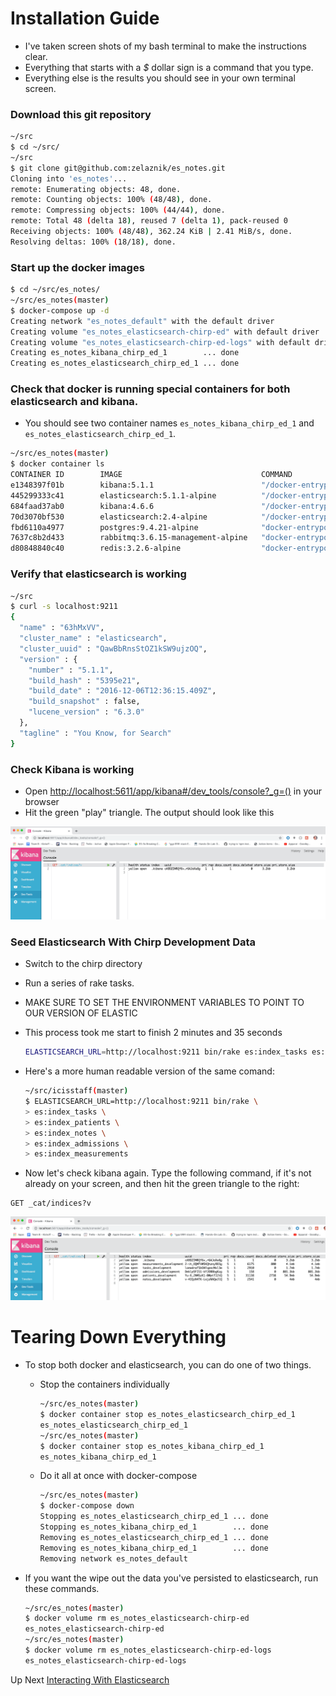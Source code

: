 # Installation Guide

- I've taken screen shots of my bash terminal to make the instructions clear.
- Everything that starts with a _$_ dollar sign is a command that you type.
- Everything else is the results you should see in your own terminal screen.

### Download this git repository

```sh
~/src
$ cd ~/src/
~/src
$ git clone git@github.com:zelaznik/es_notes.git
Cloning into 'es_notes'...
remote: Enumerating objects: 48, done.
remote: Counting objects: 100% (48/48), done.
remote: Compressing objects: 100% (44/44), done.
remote: Total 48 (delta 18), reused 7 (delta 1), pack-reused 0
Receiving objects: 100% (48/48), 362.24 KiB | 2.41 MiB/s, done.
Resolving deltas: 100% (18/18), done.
```

### Start up the docker images

 
```sh
$ cd ~/src/es_notes/
~/src/es_notes(master)
$ docker-compose up -d
Creating network "es_notes_default" with the default driver
Creating volume "es_notes_elasticsearch-chirp-ed" with default driver
Creating volume "es_notes_elasticsearch-chirp-ed-logs" with default driver
Creating es_notes_kibana_chirp_ed_1        ... done
Creating es_notes_elasticsearch_chirp_ed_1 ... done
```

### Check that docker is running special containers for both elasticsearch and kibana.

- You should see two container names `es_notes_kibana_chirp_ed_1` and `es_notes_elasticsearch_chirp_ed_1`.

```sh
~/src/es_notes(master)
$ docker container ls
CONTAINER ID        IMAGE                               COMMAND                  CREATED              STATUS              PORTS                                                                                        NAMES
e1348397f01b        kibana:5.1.1                        "/docker-entrypoint.…"   12 seconds ago       Up 10 seconds       0.0.0.0:5611->5601/tcp                                                                       es_notes_kibana_chirp_ed_1
445299333c41        elasticsearch:5.1.1-alpine          "/docker-entrypoint.…"   12 seconds ago       Up 10 seconds       0.0.0.0:9211->9200/tcp, 0.0.0.0:9311->9300/tcp                                               es_notes_elasticsearch_chirp_ed_1
684faad37ab0        kibana:4.6.6                        "/docker-entrypoint.…"   About a minute ago   Up About a minute   0.0.0.0:5601->5601/tcp                                                                       chirpstrap_kibana_1
70d3070bf530        elasticsearch:2.4-alpine            "/docker-entrypoint.…"   About a minute ago   Up About a minute   0.0.0.0:9200->9200/tcp, 9300/tcp                                                             chirpstrap_elasticsearch_1
fbd6110a4977        postgres:9.4.21-alpine              "docker-entrypoint.s…"   7 days ago           Up 17 minutes       0.0.0.0:5432->5432/tcp                                                                       chirpstrap_db_1
7637c8b2d433        rabbitmq:3.6.15-management-alpine   "docker-entrypoint.s…"   7 days ago           Up 17 minutes       4369/tcp, 5671/tcp, 0.0.0.0:5672->5672/tcp, 15671/tcp, 25672/tcp, 0.0.0.0:15672->15672/tcp   chirpstrap_rabbitmq_1
d80848840c40        redis:3.2.6-alpine                  "docker-entrypoint.s…"   7 days ago           Up 17 minutes       0.0.0.0:6379->6379/tcp                                                                       chirpstrap_redis_1
```

### Verify that elasticsearch is working

```sh
~/src
$ curl -s localhost:9211
{
  "name" : "63hMxVV",
  "cluster_name" : "elasticsearch",
  "cluster_uuid" : "QawBbRnsStOZ1kSW9ujzOQ",
  "version" : {
    "number" : "5.1.1",
    "build_hash" : "5395e21",
    "build_date" : "2016-12-06T12:36:15.409Z",
    "build_snapshot" : false,
    "lucene_version" : "6.3.0"
  },
  "tagline" : "You Know, for Search"
}
```
    
### Check Kibana is working
 - Open [http://localhost:5611/app/kibana#/dev_tools/console?_g=()](http://localhost:5611/app/kibana#/dev_tools/console?_g=%28%29) in your browser
 - Hit the green "play" triangle.  The output should look like this

![Kibana Blank Console](../images/kibana_blank_console.gif)

### Seed Elasticsearch With Chirp Development Data
  - Switch to the chirp directory
  - Run a series of rake tasks.
  - MAKE SURE TO SET THE ENVIRONMENT VARIABLES TO POINT TO OUR VERSION OF ELASTIC
  - This process took me start to finish 2 minutes and 35 seconds

    ```sh
    ELASTICSEARCH_URL=http://localhost:9211 bin/rake es:index_tasks es:index_patients es:index_notes es:index_admissions es:index_measurements
    ```

  - Here's a more human readable version of the same comand:

    ```sh
    ~/src/icisstaff(master)
    $ ELASTICSEARCH_URL=http://localhost:9211 bin/rake \
    > es:index_tasks \
    > es:index_patients \
    > es:index_notes \
    > es:index_admissions \
    > es:index_measurements
    ```

   - Now let's check kibana again.  Type the following command, if it's not already on your screen, and then hit the green triangle to the right:

   ```
   GET _cat/indices?v
   ```

![all the new indices are listed in tabular form](../images/kibana_seeded_data.gif)


# Tearing Down Everything

- To stop both docker and elasticsearch, you can do one of two things.

  - Stop the containers individually

    ```sh
    ~/src/es_notes(master)
    $ docker container stop es_notes_elasticsearch_chirp_ed_1
    es_notes_elasticsearch_chirp_ed_1
    ~/src/es_notes(master)
    $ docker container stop es_notes_kibana_chirp_ed_1
    es_notes_kibana_chirp_ed_1
    ```

  - Do it all at once with docker-compose

    ```sh
    ~/src/es_notes(master)
    $ docker-compose down
    Stopping es_notes_elasticsearch_chirp_ed_1 ... done
    Stopping es_notes_kibana_chirp_ed_1        ... done
    Removing es_notes_elasticsearch_chirp_ed_1 ... done
    Removing es_notes_kibana_chirp_ed_1        ... done
    Removing network es_notes_default
    ```

- If you want the wipe out the data you've persisted to elasticsearch, run these commands.

  ```sh
  ~/src/es_notes(master)
  $ docker volume rm es_notes_elasticsearch-chirp-ed
  es_notes_elasticsearch-chirp-ed
  ~/src/es_notes(master)
  $ docker volume rm es_notes_elasticsearch-chirp-ed-logs
  es_notes_elasticsearch-chirp-ed-logs
  ```

Up Next [Interacting With Elasticsearch](interactions.md)
